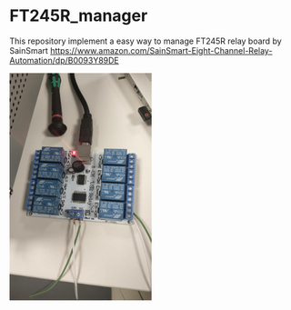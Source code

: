 # FT245R_manager
This repository implement a easy way to manage FT245R relay board by SainSmart
https://www.amazon.com/SainSmart-Eight-Channel-Relay-Automation/dp/B0093Y89DE

<img src=FT245R.png width="250" height="400">
